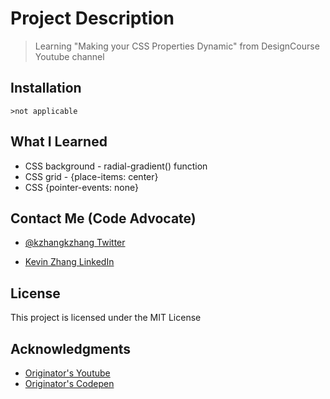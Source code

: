 # Project Description
> Learning "Making your CSS Properties Dynamic" from DesignCourse Youtube channel

## Installation

`>not applicable`

## What I Learned

* CSS background - radial-gradient() function
* CSS grid - {place-items: center}
* CSS {pointer-events: none}

## Contact Me (Code Advocate)

* [@kzhangkzhang Twitter](https://twitter.com/kzhangkzhang)

* [Kevin Zhang LinkedIn](https://www.linkedin.com/in/kevin-zhang-apex-ebs-bigdata/)

## License

This project is licensed under the MIT License

## Acknowledgments

* [Originator's Youtube](https://www.youtube.com/watch?v=ZU0wY6L1d7U)
* [Originator's Codepen](https://codepen.io/designcourse/pen/voNRYL)

